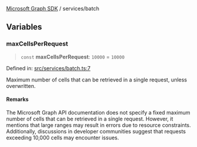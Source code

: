 [Microsoft Graph SDK](../README.md) / services/batch

## Variables

### maxCellsPerRequest

> `const` **maxCellsPerRequest**: `10000` = `10000`

Defined in: [src/services/batch.ts:7](https://github.com/Future-Secure-AI/microsoft-graph/blob/main/src/services/batch.ts#L7)

Maximum number of cells that can be retrieved in a single request, unless overwritten.

#### Remarks

The Microsoft Graph API documentation does not specify a fixed maximum number of cells that can be retrieved in a single request.
However, it mentions that large ranges may result in errors due to resource constraints. Additionally, discussions in developer
communities suggest that requests exceeding 10,000 cells may encounter issues.
